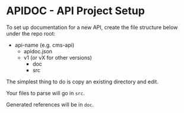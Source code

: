 # APIDOC - API Project Setup

To set up documentation for a new API, create the file structure below under the repo root:

- api-name (e.g. cms-api)
    - apidoc.json
    - v1 (or vX for other versions)
        + doc
        + src

The simplest thing to do is copy an existing directory and edit.

Your files to parse will go in `src`.

Generated references will be in `doc`.